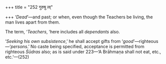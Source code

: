 +++
title = "252 गुरुषु त्व्"

+++
‘*Dead*’—and past; or when, even though the Teachers be living, the man
lives apart from them.

The term, ‘*Teachers*, ‘here includes all *dependants* also.

‘*Seeking his own subsistence*,’ he shall accept gifts from
‘*good*’—righteous—‘*persons*.’ No caste being specified, acceptance is
permitted from righteous *Śūdras* also; as is said under 223—‘A Brāhmaṇa
shall not eat, etc., etc.’—(252)


